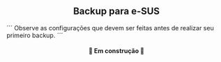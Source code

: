 <h2 align="center">Backup para e-SUS</h2>

´´´
Observe as configurações que devem ser feitas antes de realizar seu primeiro backup.
´´´
<h4 align="center">
  🚧 Em construção 🚧
</h4>
